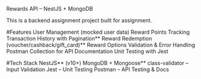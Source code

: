 Rewards API – NestJS + MongoDB

This is a backend assignment project built for assignment.

#Features
User Management (mocked user data)
Reward Points Tracking
Transaction History with Pagination**
Reward Redemption (voucher/cashback/gift_card)**
Reward Options
Validation & Error Handling
Postman Collection for API Documentation
Unit Testing with Jest

#Tech Stack
NestJS** (v10+)
MongoDB + Mongoose**
class-validator – Input Validation
Jest – Unit Testing
Postman – API Testing & Docs
